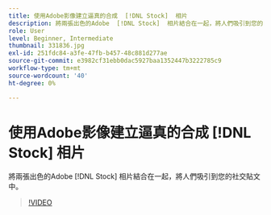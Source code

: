 ```yaml
---
title: 使用Adobe影像建立逼真的合成  [!DNL Stock]  相片
description: 將兩張出色的Adobe  [!DNL Stock]  相片結合在一起，將人們吸引到您的社交貼文中
role: User
level: Beginner, Intermediate
thumbnail: 331836.jpg
exl-id: 251fdc84-a3fe-47fb-b457-48c881d277ae
source-git-commit: e3982cf31ebb0dac5927baa1352447b3222785c9
workflow-type: tm+mt
source-wordcount: '40'
ht-degree: 0%

---
```


# 使用Adobe影像建立逼真的合成 [!DNL Stock] 相片

將兩張出色的Adobe [!DNL Stock] 相片結合在一起，將人們吸引到您的社交貼文中。

>[!VIDEO](https://video.tv.adobe.com/v/331836?hidetitle=true)
